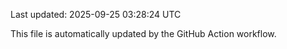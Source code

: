 Last updated: 2025-09-25 03:28:24 UTC

This file is automatically updated by the GitHub Action workflow.
